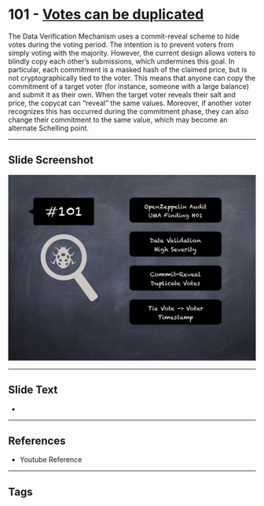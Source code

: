 
# 101 - [Votes can be duplicated](./Votes%20can%20be%20duplicated.md)

 The Data Verification Mechanism uses a commit-reveal scheme to hide votes during the voting period. The intention is to prevent voters from simply voting with the majority. However, the current design allows voters to blindly copy each other’s submissions, which undermines this goal. In particular, each commitment is a masked hash of the claimed price, but is not cryptographically tied to the voter. This means that anyone can copy the commitment of a target voter (for instance, someone with a large balance) and submit it as their own. When the target voter reveals their salt and price, the copycat can “reveal” the same values. Moreover, if another voter recognizes this has occurred during the commitment phase, they can also change their commitment to the same value, which may become an alternate Schelling point.


___
## Slide Screenshot
![101.png](../../images/7.%20Audit%20Findings%20101/101.png)
___
## Slide Text
- 
___
## References
- Youtube Reference
___
## Tags
